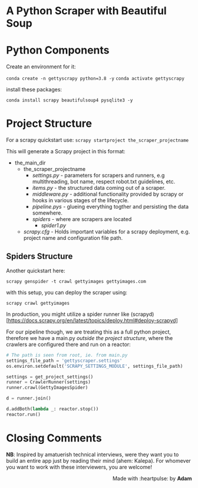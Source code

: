 # A Python Scraper with Beautiful Soup
 <!-- title: A Python Scraper with Beautiful Soup -->

# Python Components

Create an environment for it:

`conda create -n gettyscrapy python=3.8 -y`
`conda activate gettyscrapy`

install these packages:

`conda install scrapy beautifulsoup4 pysqlite3 -y`

# Project Structure

For a scrapy quickstart use:
`scrapy startproject the_scraper_projectname`

This will generate a Scrapy project in this format:

- the_main_dir
  - the_scraper_projectname
    - *settings.py* - parameters for scrapers and runners, e.g multithreading, bot name, respect robot.txt guidelines, etc.
    - *items.py* - the structured data coming out of a scraper.
    - *middleware.py* - additional functionality provided by scrapy or hooks in various stages of the lifecycle.
    - *pipeline.pys* - glueing everything togther and persisting the data somewhere.
    - *spiders* - where are scrapers are located
      - *spider1.py*
  - *scrapy.cfg* - Holds important variables for a scrapy deployment, e.g. project name and configuration file path.
  


## Spiders Structure

Another quickstart here:

`scrapy genspider -t crawl gettyimages gettyimages.com`

with this setup, you can deploy the scraper using:

`scrapy crawl gettyimages`

In production, you might utilize a spider runner like (scrapyd)[https://docs.scrapy.org/en/latest/topics/deploy.html#deploy-scrapyd]

For our pipeline though, we are treating this as a full python project, therefore we have a main.py *outside the project structure*, where the crawlers are configured there and run on a reactor:

```python
# The path is seen from root, ie. from main.py
settings_file_path = 'gettyscraper.settings'
os.environ.setdefault('SCRAPY_SETTINGS_MODULE', settings_file_path)

settings = get_project_settings()
runner = CrawlerRunner(settings)
runner.crawl(GettyImagesSpider)

d = runner.join()

d.addBoth(lambda _: reactor.stop())
reactor.run()
```

# Closing Comments

**NB**: Inspired by amatuerish technical interviews, were they want you to build an entire app just by reading their mind (ahem: Kalepa). For whomever you want to work with these interviewers, you are welcome!

<div align="right">Made with :heartpulse: by <b>Adam</b></div>
